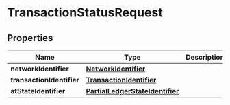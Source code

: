 

# TransactionStatusRequest


## Properties

Name | Type | Description | Notes
------------ | ------------- | ------------- | -------------
**networkIdentifier** | [**NetworkIdentifier**](NetworkIdentifier.md) |  | 
**transactionIdentifier** | [**TransactionIdentifier**](TransactionIdentifier.md) |  | 
**atStateIdentifier** | [**PartialLedgerStateIdentifier**](PartialLedgerStateIdentifier.md) |  |  [optional]



